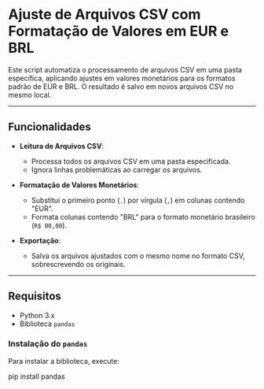 # Ajuste de Arquivos CSV com Formatação de Valores em EUR e BRL

Este script automatiza o processamento de arquivos CSV em uma pasta específica, aplicando ajustes em valores monetários para os formatos padrão de EUR e BRL. O resultado é salvo em novos arquivos CSV no mesmo local.

---

## Funcionalidades

- **Leitura de Arquivos CSV**:
  - Processa todos os arquivos CSV em uma pasta especificada.
  - Ignora linhas problemáticas ao carregar os arquivos.

- **Formatação de Valores Monetários**:
  - Substitui o primeiro ponto (`.`) por vírgula (`,`) em colunas contendo "EUR".
  - Formata colunas contendo "BRL" para o formato monetário brasileiro (`R$ 00,00`).

- **Exportação**:
  - Salva os arquivos ajustados com o mesmo nome no formato CSV, sobrescrevendo os originais.

---

## Requisitos

- Python 3.x
- Biblioteca `pandas`

### Instalação do `pandas`

Para instalar a biblioteca, execute:

pip install pandas
